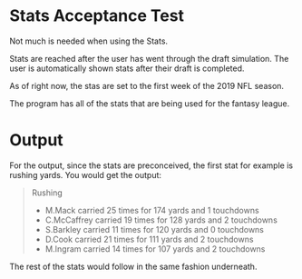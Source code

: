 # Stats Acceptance Test

Not much is needed when using the Stats.

Stats are reached after the user has went through the draft simulation.
The user is automatically shown stats after their draft is completed.

As of right now, the stas are set to the first week of the 2019 NFL season.

The program has all of the stats that are being used for the fantasy league.

# Output
For the output, since the stats are preconceived, the first stat for example is rushing yards.
You would get the output:
> Rushing
> * M.Mack carried 25 times for 174 yards and 1 touchdowns
> * C.McCaffrey carried 19 times for 128 yards and 2 touchdowns
> * S.Barkley carried 11 times for 120 yards and 0 touchdowns
> * D.Cook carried 21 times for 111 yards and 2 touchdowns
> * M.Ingram carried 14 times for 107 yards and 2 touchdowns

The rest of the stats would follow in the same fashion underneath.
